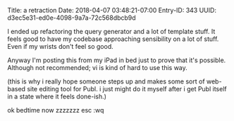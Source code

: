 Title: a retraction
Date: 2018-04-07 03:48:21-07:00
Entry-ID: 343
UUID: d3ec5e31-ed0e-4098-9a7a-72c568dbcb9d

I ended up refactoring the query generator and a lot of template stuff. It feels good to have my codebase approaching sensibility on a lot of stuff. Even if my wrists don't feel so good.

Anyway I'm posting this from my iPad in bed just to prove that 
it's possible. Although not recommended; vi is kind of hard to use this way.

(this is why i really hope someone steps up and makes some sort of web-based site editing tool for Publ. 
i just might do it myself after i get Publ itself in a state where it feels done-ish.)

ok bedtime now zzzzzzz esc :wq
